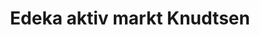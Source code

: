 ---
title: "Edeka aktiv markt Knudtsen"
url: /wyk-auf-foehr/edeka-aktiv-markt-knudtsen-boldixumer-strasse/
shop: Getränke
---